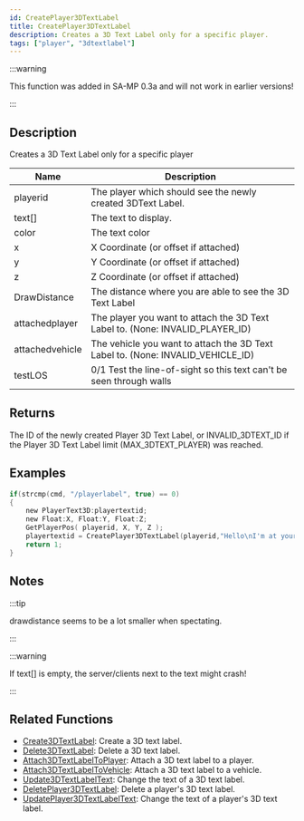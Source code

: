 ```yaml
---
id: CreatePlayer3DTextLabel
title: CreatePlayer3DTextLabel
description: Creates a 3D Text Label only for a specific player.
tags: ["player", "3dtextlabel"]
---
```


:::warning

This function was added in SA-MP 0.3a and will not work in earlier versions!

:::

## Description

Creates a 3D Text Label only for a specific player

| Name            | Description                                                                     |
| --------------- | ------------------------------------------------------------------------------- |
| playerid        | The player which should see the newly created 3DText Label.                     |
| text[]          | The text to display.                                                            |
| color           | The text color                                                                  |
| x               | X Coordinate (or offset if attached)                                            |
| y               | Y Coordinate (or offset if attached)                                            |
| z               | Z Coordinate (or offset if attached)                                            |
| DrawDistance    | The distance where you are able to see the 3D Text Label                        |
| attachedplayer  | The player you want to attach the 3D Text Label to. (None: INVALID_PLAYER_ID)   |
| attachedvehicle | The vehicle you want to attach the 3D Text Label to. (None: INVALID_VEHICLE_ID) |
| testLOS         | 0/1 Test the line-of-sight so this text can't be seen through walls             |

## Returns

The ID of the newly created Player 3D Text Label, or INVALID_3DTEXT_ID if the Player 3D Text Label limit (MAX_3DTEXT_PLAYER) was reached.

## Examples

```c
if(strcmp(cmd, "/playerlabel", true) == 0)
{
    new PlayerText3D:playertextid;
    new Float:X, Float:Y, Float:Z;
    GetPlayerPos( playerid, X, Y, Z );
    playertextid = CreatePlayer3DTextLabel(playerid,"Hello\nI'm at your position",0x008080FF,X,Y,Z,40.0);
    return 1;
}
```

## Notes

:::tip

drawdistance seems to be a lot smaller when spectating.

:::

:::warning

If text[] is empty, the server/clients next to the text might crash!

:::

## Related Functions

- [Create3DTextLabel](../../scripting/functions/Create3DTextLabel.md): Create a 3D text label.
- [Delete3DTextLabel](../../scripting/functions/Delete3DTextLabel.md): Delete a 3D text label.
- [Attach3DTextLabelToPlayer](../../scripting/functions/Attach3DTextLabelToPlayer.md): Attach a 3D text label to a player.
- [Attach3DTextLabelToVehicle](../../scripting/functions/Attach3DTextLabelToVehicle.md): Attach a 3D text label to a vehicle.
- [Update3DTextLabelText](../../scripting/functions/Update3DTextLabelText.md): Change the text of a 3D text label.
- [DeletePlayer3DTextLabel](../../scripting/functions/DeletePlayer3DTextLabel.md): Delete a player's 3D text label.
- [UpdatePlayer3DTextLabelText](../../scripting/functions/UpdatePlayer3DTextLabelText.md): Change the text of a player's 3D text label.
